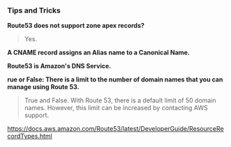 ### Tips and Tricks

**Route53 does not support zone apex records?**  
>Yes.  

**A CNAME record assigns an Alias name to a Canonical Name.**

**Route53 is Amazon's DNS Service.**

**rue or False: There is a limit to the number of domain names that you can manage using Route 53.**
>True and False. With Route 53, there is a default limit of 50 domain names. However, this limit can be increased by contacting AWS support.

https://docs.aws.amazon.com/Route53/latest/DeveloperGuide/ResourceRecordTypes.html
